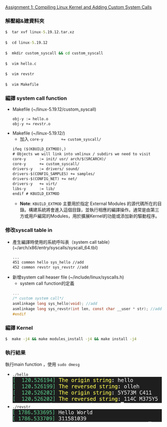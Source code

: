 [Assignment 1: Compiling Linux Kernel and Adding Custom System Calls](https://hackmd.io/@shihh/os-assignment-1)

### 解壓縮&建資料夾
```cmd
$  tar xvf linux-5.19.12.tar.xz

$  cd linux-5.19.12

$  mkdir custom_syscall && cd custom_syscall

$  vim hello.c 
    
$  vim revstr
    
$  vim Makefile
```
### 編譯 system call function 
- Makefile (~/linux-5.19.12/custom_syscall)
    ```
    obj-y := hello.o
    obj-y += revstr.o
    ```
- Makefile (~/linux-5.19.12/)
    - 加入 `core-y		+= custom_syscall/`
    ```
    ifeq ($(KBUILD_EXTMOD),)
    # Objects we will link into vmlinux / subdirs we need to visit
    core-y		:= init/ usr/ arch/$(SRCARCH)/
    core-y		+= custom_syscall/
    drivers-y	:= drivers/ sound/
    drivers-$(CONFIG_SAMPLES) += samples/
    drivers-$(CONFIG_NET) += net/
    drivers-y	+= virt/
    libs-y		:= lib/
    endif # KBUILD_EXTMOD
    ```
    - **Note**: `KBUILD_EXTMOD` 主要用於指定 External Modules 的源代碼所在的目錄。構建系統將會進入這個目錄，並執行相應的編譯操作。通常是由第三方或用戶編寫的Modules，用於擴展Kernel的功能或添加新的驅動程序。

### 修改syscall table in 
- 產生編譯時使用的系統呼叫表（system call table） (~/arch/x86/entry/syscalls/syscall_64.tbl)
    ```tbl
    ...
    451 common hello sys_hello //add
    452 common revstr sys_revstr //add
    ```
- 新增system call heaser file (~/include/linux/syscalls.h)
    - system call function的定義
    ```c
    ...
    /* custom system call*/
    asmlinkage long sys_hello(void); //add
    asmlinkage long sys_revstr(int len, const char __user * str); //add
    #endif
    ```
### 編譯 Kernel
``` cmd
$  make -j4 && make modules_install -j4 && make install -j4
```

### 執行結果
執行main function ，使用 `sudo dmesg`
- `./hello`
    ![](../pic/syscall_revstr.png)
- `./revstr`
    ![](../pic/syscall_hello.png)


